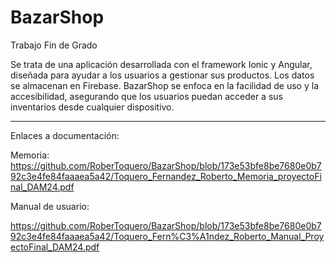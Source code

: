 # BazarShop
Trabajo Fin de Grado



Se trata de una aplicación desarrollada con el framework Ionic y Angular, diseñada para ayudar a los usuarios a gestionar sus productos. Los datos se almacenan en Firebase.
BazarShop se enfoca en la facilidad de uso y la accesibilidad, asegurando que los usuarios puedan acceder a sus inventarios desde cualquier dispositivo.

**************************************************************************************************************************************************************************
Enlaces a documentación: 

Memoria: 
https://github.com/RoberToquero/BazarShop/blob/173e53bfe8be7680e0b792c3e4fe84faaaea5a42/Toquero_Fernandez_Roberto_Memoria_proyectoFinal_DAM24.pdf

Manual de usuario:

https://github.com/RoberToquero/BazarShop/blob/173e53bfe8be7680e0b792c3e4fe84faaaea5a42/Toquero_Fern%C3%A1ndez_Roberto_Manual_ProyectoFinal_DAM24.pdf


